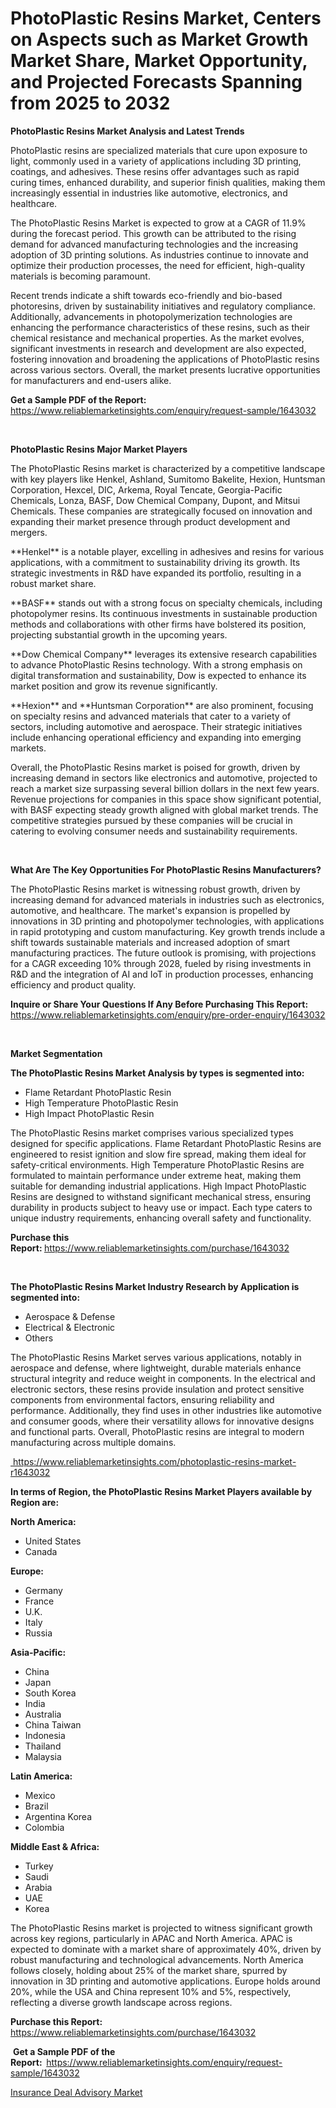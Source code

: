 <p><h1>PhotoPlastic Resins Market, Centers on Aspects such as Market Growth Market Share, Market Opportunity, and Projected Forecasts Spanning from 2025 to 2032</h1></p><p><strong>PhotoPlastic Resins Market Analysis and Latest Trends</strong></p>
<p><p>PhotoPlastic resins are specialized materials that cure upon exposure to light, commonly used in a variety of applications including 3D printing, coatings, and adhesives. These resins offer advantages such as rapid curing times, enhanced durability, and superior finish qualities, making them increasingly essential in industries like automotive, electronics, and healthcare.</p><p>The PhotoPlastic Resins Market is expected to grow at a CAGR of 11.9% during the forecast period. This growth can be attributed to the rising demand for advanced manufacturing technologies and the increasing adoption of 3D printing solutions. As industries continue to innovate and optimize their production processes, the need for efficient, high-quality materials is becoming paramount.</p><p>Recent trends indicate a shift towards eco-friendly and bio-based photoresins, driven by sustainability initiatives and regulatory compliance. Additionally, advancements in photopolymerization technologies are enhancing the performance characteristics of these resins, such as their chemical resistance and mechanical properties. As the market evolves, significant investments in research and development are also expected, fostering innovation and broadening the applications of PhotoPlastic resins across various sectors. Overall, the market presents lucrative opportunities for manufacturers and end-users alike.</p></p>
<p><strong>Get a Sample PDF of the Report:&nbsp;</strong> <a href="https://www.reliablemarketinsights.com/enquiry/request-sample/1643032?utm_campaign=1894&utm_medium=2&utm_source=Github&utm_content=ia&utm_term=12012025&utm_id=photoplastic-resins">https://www.reliablemarketinsights.com/enquiry/request-sample/1643032</a></p>
<p>&nbsp;</p>
<p><strong>PhotoPlastic Resins Major Market Players</strong></p>
<p><p>The PhotoPlastic Resins market is characterized by a competitive landscape with key players like Henkel, Ashland, Sumitomo Bakelite, Hexion, Huntsman Corporation, Hexcel, DIC, Arkema, Royal Tencate, Georgia-Pacific Chemicals, Lonza, BASF, Dow Chemical Company, Dupont, and Mitsui Chemicals. These companies are strategically focused on innovation and expanding their market presence through product development and mergers.</p><p>**Henkel** is a notable player, excelling in adhesives and resins for various applications, with a commitment to sustainability driving its growth. Its strategic investments in R&D have expanded its portfolio, resulting in a robust market share.</p><p>**BASF** stands out with a strong focus on specialty chemicals, including photopolymer resins. Its continuous investments in sustainable production methods and collaborations with other firms have bolstered its position, projecting substantial growth in the upcoming years.</p><p>**Dow Chemical Company** leverages its extensive research capabilities to advance PhotoPlastic Resins technology. With a strong emphasis on digital transformation and sustainability, Dow is expected to enhance its market position and grow its revenue significantly.</p><p>**Hexion** and **Huntsman Corporation** are also prominent, focusing on specialty resins and advanced materials that cater to a variety of sectors, including automotive and aerospace. Their strategic initiatives include enhancing operational efficiency and expanding into emerging markets.</p><p>Overall, the PhotoPlastic Resins market is poised for growth, driven by increasing demand in sectors like electronics and automotive, projected to reach a market size surpassing several billion dollars in the next few years. Revenue projections for companies in this space show significant potential, with BASF expecting steady growth aligned with global market trends. The competitive strategies pursued by these companies will be crucial in catering to evolving consumer needs and sustainability requirements.</p></p>
<p>&nbsp;</p>
<p><strong>What Are The Key Opportunities For PhotoPlastic Resins Manufacturers?</strong></p>
<p><p>The PhotoPlastic Resins market is witnessing robust growth, driven by increasing demand for advanced materials in industries such as electronics, automotive, and healthcare. The market's expansion is propelled by innovations in 3D printing and photopolymer technologies, with applications in rapid prototyping and custom manufacturing. Key growth trends include a shift towards sustainable materials and increased adoption of smart manufacturing practices. The future outlook is promising, with projections for a CAGR exceeding 10% through 2028, fueled by rising investments in R&D and the integration of AI and IoT in production processes, enhancing efficiency and product quality.</p></p>
<p><strong>Inquire or Share Your Questions If Any Before Purchasing This Report:</strong> <a href="https://www.reliablemarketinsights.com/enquiry/pre-order-enquiry/1643032?utm_campaign=1894&utm_medium=2&utm_source=Github&utm_content=ia&utm_term=12012025&utm_id=photoplastic-resins">https://www.reliablemarketinsights.com/enquiry/pre-order-enquiry/1643032</a></p>
<p>&nbsp;</p>
<p><strong>Market Segmentation</strong></p>
<p><strong>The PhotoPlastic Resins Market Analysis by types is segmented into:</strong></p>
<p><ul><li>Flame Retardant PhotoPlastic Resin</li><li>High Temperature PhotoPlastic Resin</li><li>High Impact PhotoPlastic Resin</li></ul></p>
<p><p>The PhotoPlastic Resins market comprises various specialized types designed for specific applications. Flame Retardant PhotoPlastic Resins are engineered to resist ignition and slow fire spread, making them ideal for safety-critical environments. High Temperature PhotoPlastic Resins are formulated to maintain performance under extreme heat, making them suitable for demanding industrial applications. High Impact PhotoPlastic Resins are designed to withstand significant mechanical stress, ensuring durability in products subject to heavy use or impact. Each type caters to unique industry requirements, enhancing overall safety and functionality.</p></p>
<p><strong>Purchase this Report:&nbsp;</strong><a href="https://www.reliablemarketinsights.com/purchase/1643032?utm_campaign=1894&utm_medium=2&utm_source=Github&utm_content=ia&utm_term=12012025&utm_id=photoplastic-resins">https://www.reliablemarketinsights.com/purchase/1643032</a></p>
<p>&nbsp;</p>
<p><strong>The PhotoPlastic Resins Market Industry Research by Application is segmented into:</strong></p>
<p><ul><li>Aerospace & Defense</li><li>Electrical & Electronic</li><li>Others</li></ul></p>
<p><p>The PhotoPlastic Resins Market serves various applications, notably in aerospace and defense, where lightweight, durable materials enhance structural integrity and reduce weight in components. In the electrical and electronic sectors, these resins provide insulation and protect sensitive components from environmental factors, ensuring reliability and performance. Additionally, they find uses in other industries like automotive and consumer goods, where their versatility allows for innovative designs and functional parts. Overall, PhotoPlastic resins are integral to modern manufacturing across multiple domains.</p></p>
<p><a href="https://www.reliablemarketinsights.com/photoplastic-resins-market-r1643032?utm_campaign=1894&utm_medium=2&utm_source=Github&utm_content=ia&utm_term=12012025&utm_id=photoplastic-resins">&nbsp;https://www.reliablemarketinsights.com/photoplastic-resins-market-r1643032</a></p>
<p><strong>In terms of Region, the PhotoPlastic Resins Market Players available by Region are:</strong></p>
<p>
    <p> <strong> North America: </strong>
        <ul>
            <li>United States</li>
            <li>Canada</li>
        </ul>
        </p> 
    <p> <strong> Europe: </strong>
        <ul>
            <li>Germany</li>
            <li>France</li>
            <li>U.K.</li>
            <li>Italy</li>
            <li>Russia</li>
        </ul>
        </p> 
    <p> <strong> Asia-Pacific: </strong>
        <ul>
            <li>China</li>
            <li>Japan</li>
            <li>South Korea</li>
            <li>India</li>
            <li>Australia</li>
            <li>China Taiwan</li>
            <li>Indonesia</li>
            <li>Thailand</li>
            <li>Malaysia</li>
        </ul>
        </p> 
    <p> <strong> Latin America: </strong>
        <ul>
            <li>Mexico</li>
            <li>Brazil</li>
            <li>Argentina Korea</li>
            <li>Colombia</li>
        </ul>
        </p> 
    <p> <strong> Middle East & Africa: </strong>
        <ul>
            <li>Turkey</li>
            <li>Saudi</li>
            <li>Arabia</li>
            <li>UAE</li>
            <li>Korea</li>
        </ul>
    </p>
    </p>
<p><p>The PhotoPlastic Resins market is projected to witness significant growth across key regions, particularly in APAC and North America. APAC is expected to dominate with a market share of approximately 40%, driven by robust manufacturing and technological advancements. North America follows closely, holding about 25% of the market share, spurred by innovation in 3D printing and automotive applications. Europe holds around 20%, while the USA and China represent 10% and 5%, respectively, reflecting a diverse growth landscape across regions.</p></p>
<p><strong>Purchase this Report: </strong><a href="https://www.reliablemarketinsights.com/purchase/1643032?utm_campaign=1894&utm_medium=2&utm_source=Github&utm_content=ia&utm_term=12012025&utm_id=photoplastic-resins">https://www.reliablemarketinsights.com/purchase/1643032</a></p>
<p>&nbsp;<strong>Get a Sample PDF of the Report:&nbsp;&nbsp;</strong><a href="https://www.reliablemarketinsights.com/enquiry/request-sample/1643032?utm_campaign=1894&utm_medium=2&utm_source=Github&utm_content=ia&utm_term=12012025&utm_id=photoplastic-resins">https://www.reliablemarketinsights.com/enquiry/request-sample/1643032</a></p>
<p><strong></strong></p>
<p><p><a href="https://github.com/marloy8/Market-Research-Report-List-6/blob/main/insurance-deal-advisory-market.md?utm_campaign=1894&utm_medium=2&utm_source=Github&utm_content=ia&utm_term=12012025&utm_id=photoplastic-resins">Insurance Deal Advisory Market</a></p></p>